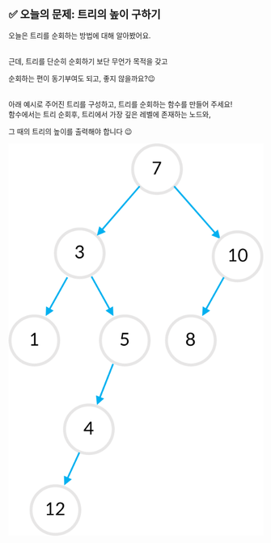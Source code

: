 ## ✅ 오늘의 문제: 트리의 높이 구하기


오늘은 트리를 순회하는 방법에 대해 알아봤어요.

<br>
근데, 트리를 단순히 순회하기 보단 무언가 목적을 갖고

순회하는 편이 동기부여도 되고, 좋지 않을까요?😉

<br>
아래 예시로 주어진 트리를 구성하고, 트리를 순회하는 함수를 만들어 주세요!

<br>
함수에서는 트리 순회후, 트리에서 가장 깊은 레벨에 존재하는 노드와,

그 때의 트리의 높이를 출력해야 합니다 😉


![img.png](img.png)